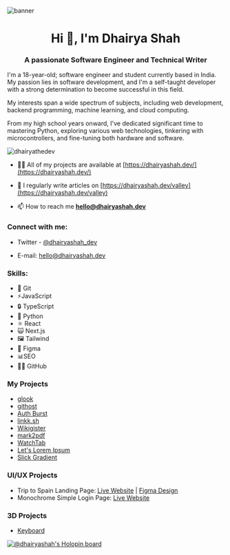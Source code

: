 ![banner](https://user-images.githubusercontent.com/65452005/158354356-2c44680a-9a2a-4606-9ae7-0b9e30e528dd.png)

<h1 align="center">Hi 👋, I'm Dhairya Shah</h1>
<h3 align="center">A passionate Software Engineer and Technical Writer</h3>

I'm a 18-year-old; software engineer and student currently based in India. My passion lies in software development, and I'm a self-taught developer with a strong determination to become successful in this field.

My interests span a wide spectrum of subjects, including web development, backend programming, machine learning, and cloud computing.

From my high school years onward, I've dedicated significant time to mastering Python, exploring various web technologies, tinkering with microcontrollers, and fine-tuning both hardware and software.


<p align="left"> <img src="https://komarev.com/ghpvc/?username=dhairyathedev&label=Profile%20views&color=0e75b6&style=flat" alt="dhairyathedev" /> </p>

- 👨‍💻 All of my projects are available at [https://dhairyashah.dev/](https://dhairyashah.dev/)

- 📝 I regularly write articles on [https://dhairyashah.dev/valley](https://dhairyashah.dev/valley)

- 📫 How to reach me **hello@dhairyashah.dev**

<h3 align="left">Connect with me:</h3>

- Twitter - [@dhairyashah_dev](https://twitter.com/dhairyashah_dev)

- E-mail: <a href="mailto:hello@dhairyashah.dev">hello@dhairyashah.dev</a>

<h3 align="left">Skills:</h3>

- 🐙 Git
- ⚡️JavaScript
- 🔒 TypeScript
- 🐍 Python
- ⚛️ React
- 🙀 Next.js
- 🖼️ Tailwind
- 🎨 Figma
- 📊SEO
- 👨‍💻 GitHub

<!-- <h3 align="left">Support:</h3>
<p><a href="https://www.buymeacoffee.com/dhairyathedev"> <img align="left" src="https://cdn.buymeacoffee.com/buttons/v2/default-yellow.png" height="50" width="210" alt="dhairyathedev" /></a></p><br><br> -->

### My Projects

- [glook](https://glook.dhairyashah.dev/)
- [githost](https://githost.xyz)
- [Auth Burst](https://authburst.dhairyashah.dev/)
- [linkk.sh](https://linkk-sh.vercel.app/)
- [Wikigister](https://wikigister.vercel.app/)
- [mark2pdf](http://mark2pdf.vercel.app/)
- [WatchTab](http://watch-tab.now.sh/)
- [Let's Lorem Ipsum](https://letsloremipsum.vercel.app/)
- [Slick Gradient](http://slick-gradient.vercel.app/)

### UI/UX Projects
- Trip to Spain Landing Page: [Live Website](https://trip-to-spain-design.dhairyashah.dev/) | [Figma Design](https://www.figma.com/file/q5rbBbbrOjEs5pAEN88hzx/Landing-Page-1?type=design&node-id=0%3A1&mode=design&t=sQuvTmhuhQGItmyC-1)
- Monochrome Simple Login Page: [Live Website](http://login-page-monochrome.dhairyashah.dev/)
    

### 3D Projects
- [Keyboard](http://keyboard-spline.vercel.app)

[![@dhairyashah's Holopin board](https://holopin.io/api/user/board?user=dhairyashah)](https://holopin.io/@dhairyashah)
